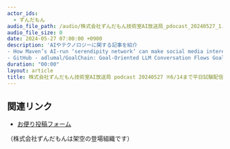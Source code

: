 ```yaml
---
actor_ids:
  - ずんだもん
audio_file_path: /audio/株式会社ずんだもん技術室AI放送局_pdocast_20240527_1.mp3
audio_file_size: 0
date: 2024-05-27 07:00:00 +0900
description: 'AIやテクノロジーに関する記事を紹介  
- How Maven’s AI-run ‘serendipity network’ can make social media interesting again  
- GitHub - adlumal/GoalChain: Goal-Oriented LLM Conversation Flows GoalChain'
duration: "00:00"
layout: article
title: 株式会社ずんだもん技術室AI放送局 podcast 20240527 ※6/14まで平日試験配信中
---
```


## 関連リンク

- [お便り投稿フォーム](https://forms.gle/ffg4JTfqdiqK62qf9)

（株式会社ずんだもんは架空の登場組織です）
